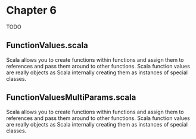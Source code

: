 # Chapter 6
TODO

## FunctionValues.scala
Scala allows you to create functions within functions and assign them to references and pass them around to other functions. Scala function values are really objects as Scala internally creating them as instances of special classes. 

## FunctionValuesMultiParams.scala
Scala allows you to create functions within functions and assign them to references and pass them around to other functions. Scala function values are really objects as Scala internally creating them as instances of special classes. 
